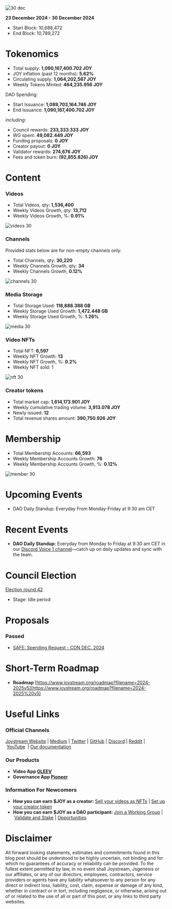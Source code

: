 ![30 dec](https://github.com/user-attachments/assets/9f527d45-b036-43d1-a306-230ff7e3ad7b)

**23 December 2024 - 30 December 2024**

- Start Block: 10,688,472
- End Block: 10,789,272

# Tokenomics

- Total supply: **1,090,167,400.702 JOY**
- JOY inflation (past 12 months): **5.62%**
- Circulating supply: **1,064,202,567 JOY**
- Weekly Tokens Minted: **464,235.956 JOY**

DAO Spending:

- Start Issuance: **1,089,703,164.746 JOY**
- End Issuance: **1,090,167,400.702 JOY**

*including:*

- Council rewards: **233,333.333 JOY**
- WG spent: **49,082.449 JOY**
- Funding proposals: **0 JOY**
- Creator payout: **0 JOY**
- Validator rewards: **274,676 JOY**
- Fees and token burn: **(92,855.826) JOY**

# **Content**

### Videos

- Total Videos, qty: **1,536,400**
- Weekly Videos Growth, qty: **13,712**
- Weekly Videos Growth, %: **0.91%**

![videos 30](https://github.com/user-attachments/assets/5bcd516d-9030-4d01-9af7-33b4c4dbc923)

### Channels

Provided stats below are for non-empty channels only:

- Total Channels, qty: **30,220**
- Weekly Channels Growth, qty: **34**
- Weekly Channels Growth, **0.12%**

![channels 30](https://github.com/user-attachments/assets/10c9b6e9-fdd5-47c3-851c-81b0e726eed3)

### Media Storage

- Total Storage Used: **118,888.388 GB**
- Weekly Storage Used Growth: **1,472.448 GB**
- Weekly Storage Used Growth, %: **1.26%**

![media 30](https://github.com/user-attachments/assets/3ee445a7-10b1-49de-bdbb-2c4722f6d837)

### Video NFTs

- Total NFT: **6,597**
- Weekly NFT Growth: **13**
- Weekly NFT Growth, %: **0.2%**
- Weekly NFT sold: 1

![nft 30](https://github.com/user-attachments/assets/e71e0c73-f4ce-432e-ad86-b28d40e7f7fb)

### Creator tokens

- Total market cap: **1,614,173.901 JOY**
- Weekly cumulative trading volume: **3,913.078 JOY**
- Newly issued: **12**
- Total revenue shares amount: **390,750.926 JOY**

# **Membership**

- Total Membership Accounts: **66,593**
- Weekly Membership Accounts Growth: **76**
- Weekly Membership Accounts Growth, %: **0.12%**

![member 30](https://github.com/user-attachments/assets/f1c05c61-dad8-4fd5-b212-2824b5cdfd13)

# **Upcoming Events**

- DAO Daily Standup: Everyday From Monday-Friday at 9:30 am CET

# **Recent Events**

- **DAO Daily Standup:** Everyday from Monday to Friday at 9:30 am CET in our [Discord Voice 1 channel](https://discord.gg/NaNzysB5YZ)—catch up on daily updates and sync with the team.

# **Council Election**

[Election round 42](https://pioneerapp.xyz/#/election)

- Stage: Idle period

# Proposals

### Passed

- [SAFE: Spending Request - CDN DEC. 2024](https://pioneerapp.xyz/#/proposals/preview/1059)

# **Short-Term Roadmap**

- **Roadmap** [https://www.joystream.org/roadmap?filename=2024-2025v5](https://www.joystream.org/roadmap?filename=2024-2025%20v5)

# **Useful Links**

### **Official Channels**

[Joystream Website](https://www.joystream.org/) | [Medium](https://blog.joystream.org/) | [Twitter](https://twitter.com/JoystreamDAO/) | [GitHub](https://github.com/Joystream) | [Discord](https://discord.com/invite/DE9UN3YpRP) | [Reddit](https://www.reddit.com/r/joystream_dao/) | [YouTube](https://www.youtube.com/@joystream8627)  | [Our documentation](https://handbook.joystream.org/)

### **Our Products**

- **Video App [GLEEV](https://gleev.xyz/)**
- **Governance App [Pioneer](https://pioneerapp.xyz/)**

### **Information For Newcomers**

- **How you can earn $JOY as a creator:** [Sell your videos as NFTs](https://www.joystream.org/ru/#video-nfts) | [Set up your creator token](https://www.joystream.org/ru/#creator-tokens)
- **How you can earn $JOY as a DAO participant:** [Join a Working Group](https://pioneerapp.xyz/#/working-groups/openings) | [Validate and Stake](https://handbook.joystream.org/system/nomination) | [Opportunities](https://discord.com/channels/811216481340751934/1119240044830527529)

# **Disclaimer**

All forward looking statements, estimates and commitments found in this blog post should be understood to be highly uncertain, not binding and for which no guarantees of accuracy or reliability can be provided. To the fullest extent permitted by law, in no event shall Joystream, Jsgenesis or our affiliates, or any of our directors, employees, contractors, service providers or agents have any liability whatsoever to any person for any direct or indirect loss, liability, cost, claim, expense or damage of any kind, whether in contract or in tort, including negligence, or otherwise, arising out of or related to the use of all or part of this post, or any links to third party websites.
